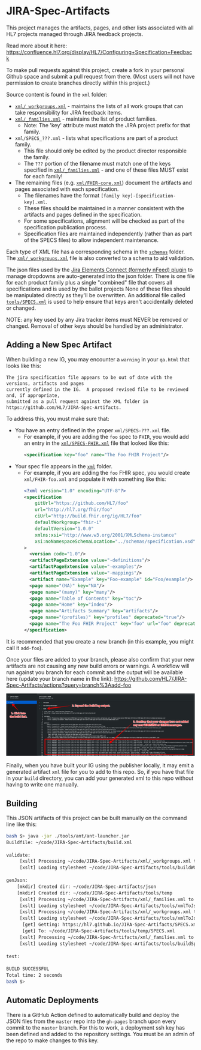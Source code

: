 # JIRA-Spec-Artifacts
This project manages the artifacts, pages, and other lists associated with all HL7 projects managed through JIRA feedback projects.

Read more about it here: <https://confluence.hl7.org/display/HL7/Configuring+Specification+Feedback>

To make pull requests against this project, create a fork in your personal Github space and submit a pull request from there.  (Most users will not have permission to create branches directly within this project.)

Source content is found in the `xml` folder:
* [`xml/_workgroups.xml`](xml/_workgroups.xml) - maintains the lists of all work groups that can take responsibility for JIRA feedback items.
* [`xml/_families.xml`](xml/_families.xml) - maintains the list of product families.
    * Note: The 'key' attribute must match the JIRA project prefix for that family.
* `xml/SPECS_???.xml` - lists what specifications are part of a product family.
    * This file should only be edited by the product director responsible the family.
    * The `???` portion of the filename must match one of the keys specified in [`xml/_families.xml`](xml/_families.xml) - and one of these files MUST exist for each family!
* The remaining files (e.g. [`xml/FHIR-core.xml`](xml/FHIR-core.xml)) document the artifacts and pages associated with each specification.
    * The filenames have the format `[family key]-[specification-key].xml`.
    * These files should be maintained in a manner consistent with the artifacts and pages defined in the specification.
    * For some specifications, alignment will be checked as part of the specification publication process.
    * Specification files are maintained independently (rather than as part of the SPECS files) to allow independent maintenance.

Each type of XML file has a corresponding schema in the [`schemas`](schemas) folder.  The [`xml/_workgroups.xml`](xml/_workgroups.xml) file is also converted to a schema to aid validation.

The json files used by the [Jira Elements Connect (formerly nFeed) plugin](https://marketplace.atlassian.com/apps/23337/elements-connect-formerly-nfeed) to manage dropdowns are auto-generated into the json folder.
There is one file for each product family plus a single "combined" file that covers all specifications and is used by the ballot projects
None of these files should be manipulated directly as they'll be overwritten.
An additional file called [`tools/SPECS.xml`](tools/SPECS.xml) is used to help ensure that keys aren't accidentally deleted or changed.

NOTE: any key used by any Jira tracker items must NEVER be removed or changed.  Removal of other keys should be handled by an administrator.

## Adding a New Spec Artifact

When building a new IG, you may encounter a `warning` in your `qa.html` that looks like this:
```
The jira specification file appears to be out of date with the versions, artifacts and pages 
currently defined in the IG.  A proposed revised file to be reviewed and, if appropriate, 
submitted as a pull request against the XML folder in https://github.com/HL7/JIRA-Spec-Artifacts.
```

To address this, you must make sure that:
* You have an entry defined in the proper `xml/SPECS-???.xml` file.
    * For example, if you are adding the `foo` spec to `FHIR`, you would add an entry in the [`xml/SPECS-FHIR.xml`](xml/SPECS-FHIR.xml) file that looked like this:
        ```xml
        <specification key="foo" name="The Foo FHIR Project"/>
        ```
* Your spec file appears in the [`xml`](xml) folder.
    * For example, if you are adding the `foo` FHIR spec, you would create `xml/FHIR-foo.xml` and populate it with something like this:
        ```xml
        <?xml version="1.0" encoding="UTF-8"?>
        <specification
            gitUrl="https://github.com/HL7/foo"
            url="http://hl7.org/fhir/foo"
            ciUrl="http://build.fhir.org/ig/HL7/foo"
            defaultWorkgroup="fhir-i"
            defaultVersion="1.0.0"
            xmlns:xsi="http://www.w3.org/2001/XMLSchema-instance"
            xsi:noNamespaceSchemaLocation="../schemas/specification.xsd"
        >
          <version code="1.0"/>
          <artifactPageExtension value="-definitions"/>
          <artifactPageExtension value="-examples"/>
          <artifactPageExtension value="-mappings"/>
          <artifact name="Example" key="Foo-example" id="Foo/example"/>
          <page name="(NA)" key="NA"/>
          <page name="(many)" key="many"/>
          <page name="Table of Contents" key="toc"/>
          <page name="Home" key="index"/>
          <page name="Artifacts Summary" key="artifacts"/>
          <page name="(profiles)" key="profiles" deprecated="true"/>
          <page name="The Foo FHIR Project" key="foo" url="foo" deprecated="true"/>
        </specification>
        ```

It is recommended that you create a new branch (in this example, you might call it `add-foo`).

Once your files are added to your branch, please also confirm that your new artifacts are not causing any new build errors or warnings.  A workflow will run against you branch for each commit and the output will be available here (update your branch name in the link): <https://github.com/HL7/JIRA-Spec-Artifacts/actions?query=branch%3Aadd-foo>

![screenshot](images/check-build-log.png)

Finally, when you have built your IG using the publisher locally, it may emit a generated artifact `xml` file for you to add to this repo.  So, if you have that file in your `build` directory, you can add your generated xml to this repo without having to write one manually.

## Building
This JSON artifacts of this project can be built manually on the command line like this:
```sh
bash $> java -jar ./tools/ant/ant-launcher.jar
Buildfile: ~/code/JIRA-Spec-Artifacts/build.xml

validate:
     [xslt] Processing ~/code/JIRA-Spec-Artifacts/xml/_workgroups.xml to ~/code/JIRA-Spec-Artifacts/schemas/workgroups.xsd
     [xslt] Loading stylesheet ~/code/JIRA-Spec-Artifacts/tools/buildWGschema.xslt

genJson:
    [mkdir] Created dir: ~/code/JIRA-Spec-Artifacts/json
    [mkdir] Created dir: ~/code/JIRA-Spec-Artifacts/tools/temp
     [xslt] Processing ~/code/JIRA-Spec-Artifacts/xml/_families.xml to ~/code/JIRA-Spec-Artifacts/json/families.json
     [xslt] Loading stylesheet ~/code/JIRA-Spec-Artifacts/tools/xmlToJson.xslt
     [xslt] Processing ~/code/JIRA-Spec-Artifacts/xml/_workgroups.xml to ~/code/JIRA-Spec-Artifacts/json/workgroups.json
     [xslt] Loading stylesheet ~/code/JIRA-Spec-Artifacts/tools/xmlToJson.xslt
      [get] Getting: https://hl7.github.io/JIRA-Spec-Artifacts/SPECS.xml
      [get] To: ~/code/JIRA-Spec-Artifacts/tools/temp/SPECS.xml
     [xslt] Processing ~/code/JIRA-Spec-Artifacts/xml/_families.xml to ~/code/JIRA-Spec-Artifacts/json/SPECS.json
     [xslt] Loading stylesheet ~/code/JIRA-Spec-Artifacts/tools/buildSpecJSON.xslt

test:

BUILD SUCCESSFUL
Total time: 2 seconds
bash $> 
```

## Automatic Deployments
There is a GitHub Action defined to automatically build and deploy the JSON files from the `master` repo into the `gh-pages` branch upon every commit to the `master` branch.  For this to work, a deployment ssh key has been defined and added to the repository settings.  You must be an admin of the repo to make changes to this key.
